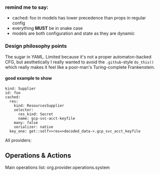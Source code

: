 ### remind me to say:
- cached: foo in models has lower precedence than props in regular config 
- everything **MUST** be in snake case
- models are both configuration and state as they are dynamic


### Design philosophy points

The sugar in YAML. Limited because it's not a proper automaton-backed CFG, 
but aesthetically I really wanted to avoid the `.github`-style `do_this()` 
which really makes it feel like a poor-man's Turing-complete Frankenstein.


#### good example to show

```
kind: Supplier
id: foo
cached:
  res:
    kind: ResourcesSupplier
    selector:
      res_kind: Secret
      name: gcp-svc-acct-keyfile
    many: false
    serializer: native
  key_one: get::self>>res=>decoded_data->.gcp_svc_acct_keyfile
```

All providers:

## Operations & Actions

Main operations list: org.provider.operations.system



